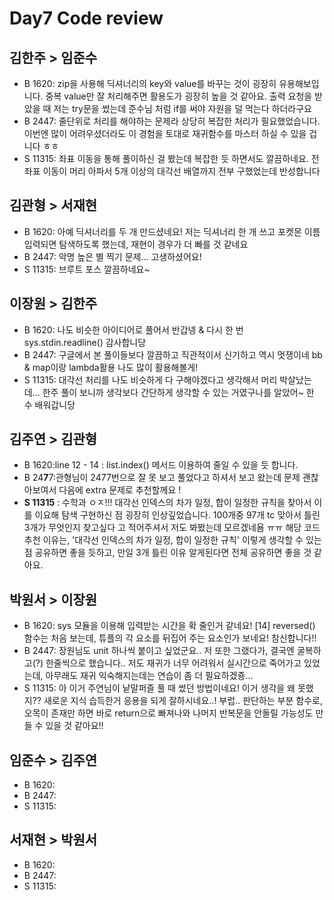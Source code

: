 # Day7 Code review

## 김한주 > 임준수
- B 1620: zip을 사용해 딕셔너리의 key와 value를 바꾸는 것이 굉장히 유용해보입니다. 중복 value만 잘 처리해주면 활용도가 굉장히 높을 것 같아요. 출력 요청을 받았을 때 저는 try문을 썼는데 준수님 처럼 if를 써야 자원을 덜 먹는다 하더라구요
- B 2447: 줄단위로 처리를 해야하는 문제라 상당히 복잡한 처리가 필요했었습니다. 이번엔 많이 어려우셨더라도 이 경험을 토대로 재귀함수를 마스터 하실 수 있을 겁니다 ㅎㅎ
- S 11315: 좌표 이동을 통해 풀이하신 걸 봤는데 복잡한 듯 하면서도 깔끔하네요. 전 좌표 이동이 머리 아파서 5개 이상의 대각선 배열까지 전부 구했었는데 반성합니다
## 김관형 > 서재현
- B 1620: 아예 딕셔너리를 두 개 만드셨네요! 저는 딕셔너리 한 개 쓰고 포켓몬 이름 입력되면 탐색하도록 했는데, 재현이 경우가 더 빠를 것 같네요
- B 2447: 악명 높은 별 찍기 문제... 고생하셨어요!
- S 11315: 브루트 포스 깔끔하네요~
## 이장원 > 김한주
- B 1620: 나도 비슷한 아이디어로 풀어서 반갑넹 & 다시 한 번 sys.stdin.readline() 감사합니당
- B 2447: 구글에서 본 풀이들보다 깔끔하고 직관적이서 신기하고 역시 멋쟁이네 bb & map이랑 lambda활용 나도 많이 활용해볼게!
- S 11315: 대각선 처리를 나도 비슷하게 다 구해야겠다고 생각해서 머리 박살났는데... 한주 풀이 보니까 생각보다 간단하게 생각할 수 있는 거였구나를 알았어~ 한 수 배워갑니당
## 김주연 > 김관형
- B 1620:line 12 - 14 : list.index() 메서드 이용하여 줄일 수 있을 듯 합니다. 
- B 24**7**7:관형님이 2477번으로 잘 못 보고 풀었다고 하셔서 보고 왔는데 문제 괜찮아보여서 다음에 extra 문제로 추천할께요 !
- **S 11315** : 수학과 ㅇㅈ!!! 대각선 인덱스의 차가 일정, 합이 일정한 규칙을 찾아서 이를 이요해 탐색 구현하신 점 굉장히 인상깊었습니다. 100개중 97개 tc 맞아서 틀린 3개가 무엇인지 찾고싶다 고 적어주셔서 저도 봐봤는데 모르겠네욤 ㅠㅠ 
해당 코드 추천 이유는, '대각선 인덱스의 차가 일정, 합이 일정한 규칙' 이렇게 생각할 수 있는 점 공유하면 좋을 듯하고, 만일 3개 틀린 이유 알게된다면 전체 공유하면 좋을 것 같아요.
## 박원서 > 이장원
- B 1620: sys 모듈을 이용해 입력받는 시간을 확 줄인거 같네요! [14] reversed() 함수는 처음 보는데, 튜플의 각 요소를 뒤집어 주는 요소인가 보네요! 참신합니다!!
- B 2447: 장원님도 unit 하나씩 붙이고 싶었군요.. 저 또한 그랬다가, 결국엔 굴복하고(?) 한줄씩으로 했습니다.. 저도 재귀가 너무 어려워서 실시간으로 죽어가고 있었는데, 아무래도 재귀 익숙해지는데는 연습이 좀 더 필요하겠죵...
- S 11315: 아 이거 주연님이 낱말퍼즐 풀 때 썼던 방법이네요! 이거 생각을 왜 못했지?? 새로운 지식 습득한거 응용을 되게 잘하시네요..! 부럽.. 판단하는 부분 함수로, 오목이 존재만 하면 바로 return으로 빠져나와 나머지 반복문을 안돌릴 가능성도 만들 수 있을 것 같아요!!
## 임준수 > 김주연
- B 1620:
- B 2447:
- S 11315:
## 서재현 > 박원서
- B 1620:
- B 2447:
- S 11315:

